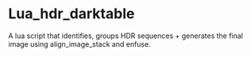 Lua_hdr_darktable
=================

A lua script that identifies, groups HDR sequences + generates the final image using align_image_stack and enfuse.
